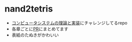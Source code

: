 # nand2tetris

- [コンピュータシステムの理論と実装](https://www.oreilly.co.jp/books/9784873117126/)にチャレンジしてるrepo
- 各章ごとに[PR](https://github.com/Popotanu/nand2tetris/pulls?q=is%3Apr+)にまとめてます
- 表紙のたぬきがかわいい


